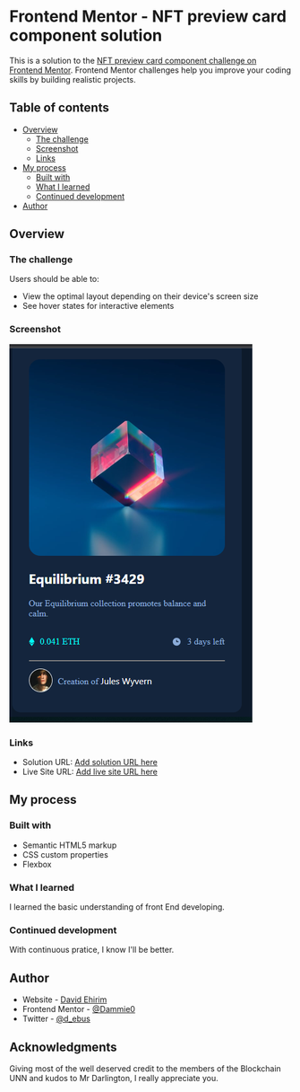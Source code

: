 # Frontend Mentor - NFT preview card component solution

This is a solution to the [NFT preview card component challenge on Frontend Mentor](https://www.frontendmentor.io/challenges/nft-preview-card-component-SbdUL_w0U). Frontend Mentor challenges help you improve your coding skills by building realistic projects. 

## Table of contents

- [Overview](#overview)
  - [The challenge](#the-challenge)
  - [Screenshot](#screenshot)
  - [Links](#links)
- [My process](#my-process)
  - [Built with](#built-with)
  - [What I learned](#what-i-learned)
  - [Continued development](#continued-development)
- [Author](#author)


## Overview

### The challenge

Users should be able to:

- View the optimal layout depending on their device's screen size
- See hover states for interactive elements

### Screenshot

![](./nft%20card.png)

### Links

- Solution URL: [Add solution URL here](https://github.com/Dammie0/Blockchain-Assignment.git)
- Live Site URL: [Add live site URL here](https://your-live-site-url.com)

## My process

### Built with

- Semantic HTML5 markup
- CSS custom properties
- Flexbox

### What I learned
I learned the basic understanding of front End developing.

### Continued development
With continuous pratice, I know I'll be better.


## Author

- Website - [David Ehirim](https://www.your-site.com)
- Frontend Mentor - [@Dammie0](https://www.frontendmentor.io/profile/yourusername)
- Twitter - [@d_ebus](https://www.twitter.com/yourusername)


## Acknowledgments
Giving most of the well deserved credit to the members of the Blockchain UNN and kudos to Mr Darlington, I really appreciate you.


